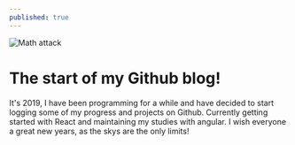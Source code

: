 ```yaml
---
published: true
---
```

<div class="post-img" markdown="1">

![Math attack](https://media1.fdncms.com/boiseweekly/imager/u/original/3951343/picks_newyears_123rf.jpg)
</div>
   
   
# The start of my Github blog!
   
   
It's 2019, I have been programming for a while and have decided to start logging some of my progress and projects on Github. Currently getting started with React and maintaining my studies with angular.
I wish everyone a great new years, as the skys are the only limits!
